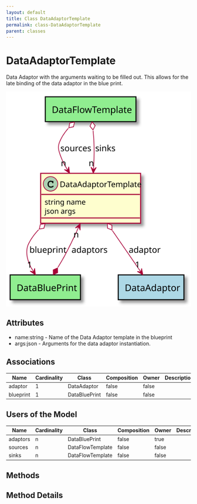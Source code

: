 ```yaml
---
layout: default
title: Class DataAdaptorTemplate
permalink: class-DataAdaptorTemplate
parent: classes
---
```


# DataAdaptorTemplate

Data Adaptor with the arguments waiting to be filled out. This allows for the late binding of the data adaptor in the blue print.

![Logical Diagram](./logical.svg)

## Attributes

* name:string - Name of the Data Adaptor template in the blueprint
* args:json - Arguments for the data adaptor instantiation.


## Associations

| Name | Cardinality | Class | Composition | Owner | Description |
| --- | --- | --- | --- | --- | --- |
| adaptor | 1 | DataAdaptor | false | false |  |
| blueprint | 1 | DataBluePrint | false | false |  |


## Users of the Model

| Name | Cardinality | Class | Composition | Owner | Description |
| --- | --- | --- | --- | --- | --- |
| adaptors | n | DataBluePrint | false | true |  |
| sources | n | DataFlowTemplate | false | false |  |
| sinks | n | DataFlowTemplate | false | false |  |





## Methods


<h2>Method Details</h2>
    

